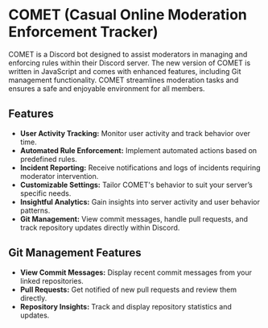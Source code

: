 
# COMET (Casual Online Moderation Enforcement Tracker)

COMET is a Discord bot designed to assist moderators in managing and enforcing rules within their Discord server. The new version of COMET is written in JavaScript and comes with enhanced features, including Git management functionality. COMET streamlines moderation tasks and ensures a safe and enjoyable environment for all members.

## Features

- **User Activity Tracking:** Monitor user activity and track behavior over time.
- **Automated Rule Enforcement:** Implement automated actions based on predefined rules.
- **Incident Reporting:** Receive notifications and logs of incidents requiring moderator intervention.
- **Customizable Settings:** Tailor COMET's behavior to suit your server’s specific needs.
- **Insightful Analytics:** Gain insights into server activity and user behavior patterns.
- **Git Management:** View commit messages, handle pull requests, and track repository updates directly within Discord.

## Git Management Features

- **View Commit Messages:** Display recent commit messages from your linked repositories.
- **Pull Requests:** Get notified of new pull requests and review them directly.
- **Repository Insights:** Track and display repository statistics and updates.

